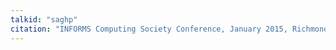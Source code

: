 ```yaml
---
talkid: "saghp"
citation: "INFORMS Computing Society Conference, January 2015, Richmond, VA"
---
```

